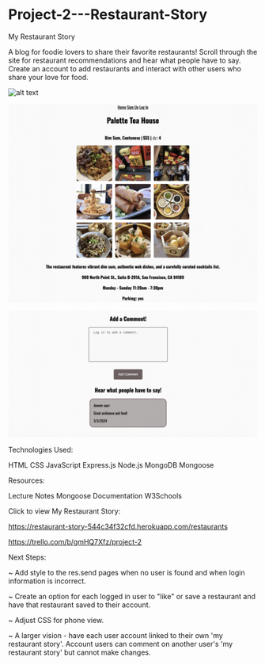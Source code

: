# Project-2---Restaurant-Story

My Restaurant Story

A blog for foodie lovers to share their favorite restaurants! Scroll through the site for restaurant recommendations and hear what people have to say. Create an account to add restaurants and interact with other users who share your love for food. 

![alt text](home.png)

![alt text](show.png)

![alt text](comment.png)

Technologies Used:

HTML
CSS
JavaScript
Express.js
Node.js
MongoDB
Mongoose

Resources:

Lecture Notes
Mongoose Documentation
W3Schools

Click to view My Restaurant Story:

https://restaurant-story-544c34f32cfd.herokuapp.com/restaurants

https://trello.com/b/gmHQ7Xfz/project-2


Next Steps: 

~ Add style to the res.send pages when no user is found and when login information is incorrect.

~ Create an option for each logged in user to "like" or save a restaurant and have that restaurant saved to their account.

~ Adjust CSS for phone view.

~ A larger vision - have each user account linked to their own 'my restaurant story'. Account users can comment on another user's 'my restaurant story' but cannot make changes. 